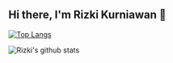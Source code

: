 ## Hi there, I'm Rizki Kurniawan 👋

[![Top Langs](https://github-readme-stats.vercel.app/api/top-langs/?username=rizkikurniaa&layout=compact)](https://github.com/rizkikurniaa/github-readme-stats) 

![Rizki's github stats](https://github-readme-stats.vercel.app/api?username=rizkikurniaa&show_icons=true&theme=dark)
